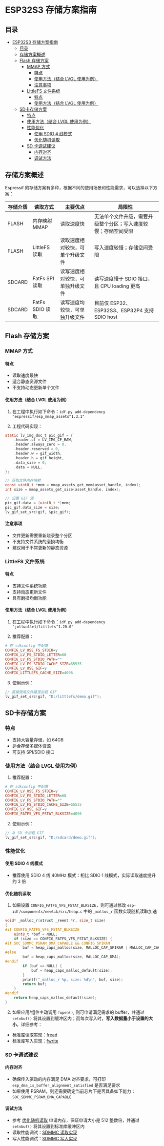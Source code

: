 # ESP32S3 存储方案指南

## 目录
- [ESP32S3 存储方案指南](#esp32s3-存储方案指南)
  - [目录](#目录)
  - [存储方案概述](#存储方案概述)
  - [Flash 存储方案](#flash-存储方案)
    - [MMAP 方式](#mmap-方式)
      - [特点](#特点)
      - [使用方法（结合 LVGL 使用为例）](#使用方法结合-lvgl-使用为例)
      - [注意事项](#注意事项)
    - [LittleFS 文件系统](#littlefs-文件系统)
      - [特点](#特点-1)
      - [使用方法（结合 LVGL 使用为例）](#使用方法结合-lvgl-使用为例-1)
  - [SD卡存储方案](#sd卡存储方案)
    - [特点](#特点-2)
    - [使用方法（结合 LVGL 使用为例）](#使用方法结合-lvgl-使用为例-2)
    - [性能优化](#性能优化)
      - [使用 SDIO 4 线模式](#使用-sdio-4-线模式)
      - [优化随机读取](#优化随机读取)
    - [SD 卡调试建议](#sd-卡调试建议)
      - [内存对齐](#内存对齐)
      - [调试方法](#调试方法)

## 存储方案概述

Espressif 的存储方案有多种，根据不同的使用场景和性能需求，可以选择以下方案：

| 存储介质 |    读取方式   |      主要优点    |     局限性    |
| ------- | ------------- | --------------- | ------------ |
| FLASH   | 内存映射 MMAP |     读取速度快    | 无法单个文件升级，需要升级整个分区；写入速度较慢；存储空间受限 |
| FLASH   | LittleFS 读取 | 读取速度相对较快，可单个升级文件 | 写入速度较慢；存储空间受限 |
| SDCARD  | FatFs SPI 读取  | 读写速度相对较快，可单独升级文件 | 读写速度慢于 SDIO 接口，且 CPU loading 更高 |
| SDCARD  | FatFs SDIO 读取 | 读写速度均较快，可单独升级文件 | 目前仅 ESP32、ESP32S3、ESP32P4 支持 SDIO host |

## Flash 存储方案

### MMAP 方式

#### 特点
- 读取速度最快
- 适合静态资源文件
- 不支持动态更新单个文件

#### 使用方法（结合 LVGL 使用为例）

1. 在工程中执行如下命令：`idf.py add-dependency "espressif/esp_mmap_assets^1.3.1"`

2. 工程代码实现：
```c
static lv_img_dsc_t pic_gif = {
    .header.cf = LV_IMG_CF_RAW,
    .header.always_zero = 0,
    .header.reserved = 0,
    .header.w = gif_width,
    .header.h = gif_height,
    .data_size = 0,
    .data = NULL,
};

// 获取文件内存映射
const uint8_t *mem = mmap_assets_get_mem(asset_handle, index);
int size = mmap_assets_get_size(asset_handle, index);

// 设置 GIF 源
pic_gif.data = (uint8_t *)mem;
pic_gif.data_size = size;
lv_gif_set_src(gif, &pic_gif);
```

#### 注意事项
- 文件更新需要重新烧录整个分区
- 不支持文件系统的磨损均衡
- 建议用于不常更新的静态资源

### LittleFS 文件系统

#### 特点
- 支持文件系统功能
- 支持动态更新文件
- 具有磨损均衡功能

#### 使用方法（结合 LVGL 使用为例）

1. 在工程中执行如下命令：`idf.py add-dependency "joltwallet/littlefs^1.20.0"`

2. 推荐配置：
```ini
# 在 sdkconfig 中配置
CONFIG_LV_USE_FS_STDIO=y
CONFIG_LV_FS_STDIO_LETTER=68
CONFIG_LV_FS_STDIO_PATH=""
CONFIG_LV_FS_STDIO_CACHE_SIZE=65535
CONFIG_LV_USE_GIF=y
CONFIG_LITTLEFS_CACHE_SIZE=4096
```

3. 使用示例：
```c
// 直接使用文件路径加载 GIF
lv_gif_set_src(gif, "D:/littlefs/demo.gif");
```

## SD卡存储方案

### 特点
- 支持大容量存储，如 64GB
- 适合存储多媒体资源
- 可支持 SPI/SDIO 接口

### 使用方法（结合 LVGL 使用为例）

1. 推荐配置：
```ini
# 在 sdkconfig 中配置
CONFIG_LV_USE_FS_STDIO=y
CONFIG_LV_FS_STDIO_LETTER=68
CONFIG_LV_FS_STDIO_PATH=""
CONFIG_LV_FS_STDIO_CACHE_SIZE=65535
CONFIG_LV_USE_GIF=y
CONFIG_FATFS_VFS_FSTAT_BLKSIZE=4096
```

2. 使用示例：
```c
// 从 SD 卡加载 GIF
lv_gif_set_src(gif, "D:/sdcard/demo.gif");
```

### 性能优化

#### 使用 SDIO 4 线模式
- 推荐使用 SDIO 4 线 40MHz 模式：相比 SDIO 1 线模式，实际读取速度提升约 3 倍

#### 优化随机读取

1. 如果设置 `CONFIG_FATFS_VFS_FSTAT_BLKSIZE`，则可通过修改 `esp-idf/components/newlib/src/heap.c` 中的 `_malloc_r` 函数实现随机读取加速

```c
void* _malloc_r(struct _reent *r, size_t size)
{
#if CONFIG_FATFS_VFS_FSTAT_BLKSIZE
    uint8_t *buf = NULL;
    if (size == CONFIG_FATFS_VFS_FSTAT_BLKSIZE) {
#if SOC_SDMMC_PSRAM_DMA_CAPABLE && CONFIG_SPIRAM
        buf = heap_caps_malloc(size, MALLOC_CAP_SPIRAM | MALLOC_CAP_CACHE_ALIGNED);
#else
        buf = heap_caps_malloc(size, MALLOC_CAP_DMA);
#endif
        if (buf == NULL) {
            buf = heap_caps_malloc_default(size);
        }
        printf("_malloc_r %p, size: %d\n", buf, size);
        return buf;
    }
#endif
    return heap_caps_malloc_default(size);
}
```

2. 如果应用/组件主动调用 `fopen()`, 则可申请满足需求的 buffer，并通过 `setvbuf()` 将其设置到缓冲区内；而每次写入时，**写入数据量小于设置的大小**。详细参考：
- 标准库读取实现：[fread](https://gitee.com/mirrors/newlib-cygwin/blob/newlib-4.4.0/newlib/libc/stdio/fread.c#L227)
- 标准库写入实现：[fwrite](https://gitee.com/mirrors/newlib-cygwin/blob/newlib-4.4.0/newlib/libc/stdio/fvwrite.c#L207)

### SD 卡调试建议

#### 内存对齐
- 确保传入驱动的内存满足 DMA 对齐要求，可打印 `esp_dma_is_buffer_alignment_satisfied` 是否满足要求
- 如果使用 PSRAM，则还需要确定当前芯片下是否具备如下能力： `SOC_SDMMC_PSRAM_DMA_CAPABLE`

#### 调试方法
- 参考 [优化随机读取](#优化随机读取) 申请内存，保证申请大小是 512 整数倍，并通过 `setvbuf()` 将其设置到标准库缓冲区内
- 读取性能调试：[SDMMC 读取实现](https://github.com/espressif/esp-idf/blob/v5.4.1/components/sdmmc/sdmmc_cmd.c#L599)
- 写入性能调试：[SDMMC 写入实现](https://github.com/espressif/esp-idf/blob/v5.4.1/components/sdmmc/sdmmc_cmd.c#L462)
